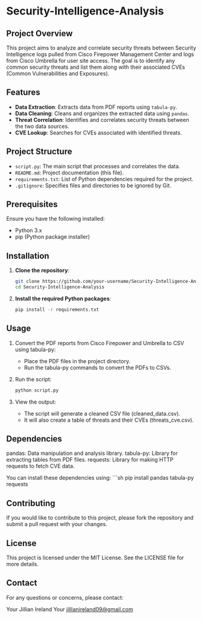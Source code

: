 # Security-Intelligence-Analysis

## Project Overview
This project aims to analyze and correlate security threats between Security Intelligence logs pulled from Cisco Firepower Management Center and logs from Cisco Umbrella for user site access. The goal is to identify any common security threats and list them along with their associated CVEs (Common Vulnerabilities and Exposures).

## Features
- **Data Extraction**: Extracts data from PDF reports using `tabula-py`.
- **Data Cleaning**: Cleans and organizes the extracted data using `pandas`.
- **Threat Correlation**: Identifies and correlates security threats between the two data sources.
- **CVE Lookup**: Searches for CVEs associated with identified threats.

## Project Structure
- `script.py`: The main script that processes and correlates the data.
- `README.md`: Project documentation (this file).
- `requirements.txt`: List of Python dependencies required for the project.
- `.gitignore`: Specifies files and directories to be ignored by Git.

## Prerequisites
Ensure you have the following installed:
- Python 3.x
- pip (Python package installer)

## Installation
1. **Clone the repository**:
   ```sh
   git clone https://github.com/your-username/Security-Intelligence-Analysis.git
   cd Security-Intelligence-Analysis
2. **Install the required Python packages**:
   ```sh
   pip install -r requirements.txt


## Usage
1. Convert the PDF reports from Cisco Firepower and Umbrella to CSV using tabula-py:
   - Place the PDF files in the project directory.
   - Run the tabula-py commands to convert the PDFs to CSVs.
    
2. Run the script:

    ```sh
    python script.py

3. View the output:
   - The script will generate a cleaned CSV file (cleaned_data.csv).
   - It will also create a table of threats and their CVEs (threats_cve.csv).

## Dependencies
pandas: Data manipulation and analysis library.
tabula-py: Library for extracting tables from PDF files.
requests: Library for making HTTP requests to fetch CVE data.

You can install these dependencies using:
    ```sh
    pip install pandas tabula-py requests

## Contributing
If you would like to contribute to this project, please fork the repository and submit a pull request with your changes.

## License
This project is licensed under the MIT License. See the LICENSE file for more details.

## Contact
For any questions or concerns, please contact:

Your Jillian Ireland
Your jillianireland09@gmail.com
